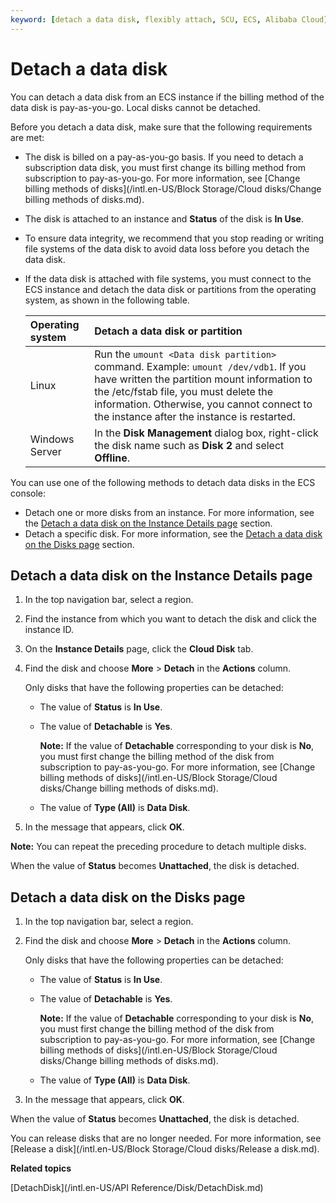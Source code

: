 ```yaml
---
keyword: [detach a data disk, flexibly attach, SCU, ECS, Alibaba Cloud]
---
```


# Detach a data disk

You can detach a data disk from an ECS instance if the billing method of the data disk is pay-as-you-go. Local disks cannot be detached.

Before you detach a data disk, make sure that the following requirements are met:

-   The disk is billed on a pay-as-you-go basis. If you need to detach a subscription data disk, you must first change its billing method from subscription to pay-as-you-go. For more information, see [Change billing methods of disks](/intl.en-US/Block Storage/Cloud disks/Change billing methods of disks.md).
-   The disk is attached to an instance and **Status** of the disk is **In Use**.
-   To ensure data integrity, we recommend that you stop reading or writing file systems of the data disk to avoid data loss before you detach the data disk.
-   If the data disk is attached with file systems, you must connect to the ECS instance and detach the data disk or partitions from the operating system, as shown in the following table.

    |Operating system|Detach a data disk or partition|
    |:---------------|:------------------------------|
    |Linux|Run the `umount <Data disk partition>` command. Example: `umount /dev/vdb1`. If you have written the partition mount information to the /etc/fstab file, you must delete the information. Otherwise, you cannot connect to the instance after the instance is restarted. |
    |Windows Server|In the **Disk Management** dialog box, right-click the disk name such as **Disk 2** and select **Offline**.|


You can use one of the following methods to detach data disks in the ECS console:

-   Detach one or more disks from an instance. For more information, see the [Detach a data disk on the Instance Details page](#InstanceCloud) section.
-   Detach a specific disk. For more information, see the [Detach a data disk on the Disks page](#CloudCloud) section.

## Detach a data disk on the Instance Details page

1.  In the top navigation bar, select a region.

2.  Find the instance from which you want to detach the disk and click the instance ID.

3.  On the **Instance Details** page, click the **Cloud Disk** tab.

4.  Find the disk and choose **More** \> **Detach** in the **Actions** column.

    Only disks that have the following properties can be detached:

    -   The value of **Status** is **In Use**.
    -   The value of **Detachable** is **Yes**.

        **Note:** If the value of **Detachable** corresponding to your disk is **No**, you must first change the billing method of the disk from subscription to pay-as-you-go. For more information, see [Change billing methods of disks](/intl.en-US/Block Storage/Cloud disks/Change billing methods of disks.md).

    -   The value of **Type \(All\)** is **Data Disk**.
5.  In the message that appears, click **OK**.


**Note:** You can repeat the preceding procedure to detach multiple disks.

When the value of **Status** becomes **Unattached**, the disk is detached.

## Detach a data disk on the Disks page

1.  In the top navigation bar, select a region.

2.  Find the disk and choose **More** \> **Detach** in the **Actions** column.

    Only disks that have the following properties can be detached:

    -   The value of **Status** is **In Use**.
    -   The value of **Detachable** is **Yes**.

        **Note:** If the value of **Detachable** corresponding to your disk is **No**, you must first change the billing method of the disk from subscription to pay-as-you-go. For more information, see [Change billing methods of disks](/intl.en-US/Block Storage/Cloud disks/Change billing methods of disks.md).

    -   The value of **Type \(All\)** is **Data Disk**.
3.  In the message that appears, click **OK**.


When the value of **Status** becomes **Unattached**, the disk is detached.

You can release disks that are no longer needed. For more information, see [Release a disk](/intl.en-US/Block Storage/Cloud disks/Release a disk.md).

**Related topics**  


[DetachDisk](/intl.en-US/API Reference/Disk/DetachDisk.md)

